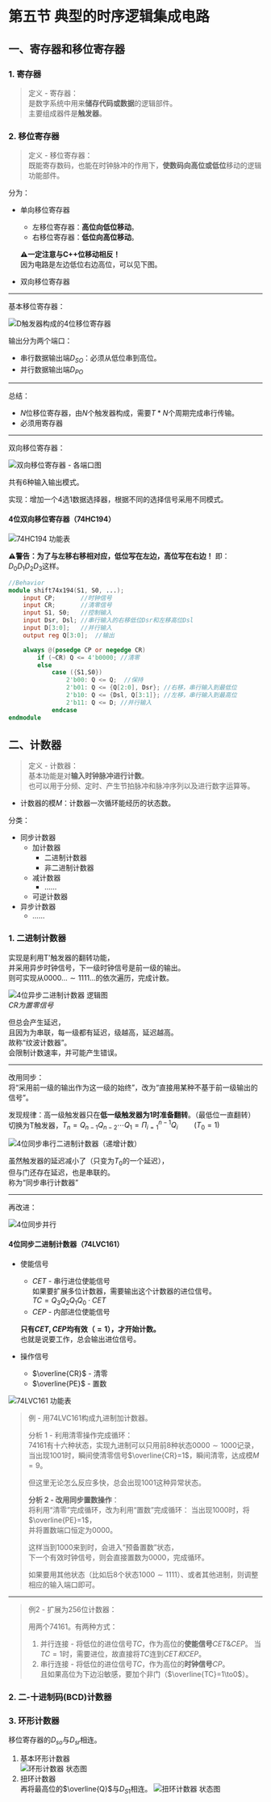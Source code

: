 # 第五节 典型的时序逻辑集成电路

## 一、寄存器和移位寄存器

### 1. 寄存器

> 定义 - 寄存器：  
> 是数字系统中用来**储存代码或数据**的逻辑部件。  
> 主要组成器件是**触发器**。

### 2. 移位寄存器

> 定义 - 移位寄存器：  
> 既能寄存数码，也能在时钟脉冲的作用下，**使数码向高位或低位**移动的逻辑功能部件。

分为：

* 单向移位寄存器
  * 左移位寄存器：**高位向低位移动**。
  * 右移位寄存器：**低位向高位移动**。

  **⚠一定注意与C++位移动相反！**  
  因为电路是左边低位右边高位，可以见下图。
* 双向移位寄存器

---

基本移位寄存器：

![D触发器构成的4位移位寄存器](images/Sequential_Logic_Circult-5--12-14_10-26-53.png)

输出分为两个端口：

* 串行数据输出端$D_{SO}$：必须从低位串到高位。
* 并行数据输出端$D_{PO}$

---

总结：

* $N$位移位寄存器，由$N$个触发器构成，需要$T*N$个周期完成串行传输。
* 必须用寄存器

---

双向移位寄存器：

![双向移位寄存器 - 各端口图](images/Sequential_Logic_Circult-5--12-14_10-31-55.png)

共有$6$种输入输出模式。

实现：增加一个4选1数据选择器，根据不同的选择信号采用不同模式。

#### 4位双向移位寄存器（74HC194）

![74HC194 功能表](images/Sequential_Logic_Circult-5--12-14_10-41-56.png)  

**⚠警告：为了与左移右移相对应，低位写在左边，高位写在右边！**
即：$D_0D_1D_2D_3$这样。

```verilog
//Behavior
module shift74x194(S1, S0, ...);
    input CP;       //时钟信号
    input CR;       //清零信号
    input S1, S0;   //控制输入
    input Dsr, Dsl; //串行输入的右移低位Dsr和左移高位Dsl
    input D[3:0];   //并行输入
    output reg Q[3:0];  //输出

    always @(posedge CP or negedge CR)
        if (~CR) Q <= 4'b0000; //清零
        else
            case ({S1,S0})
                2'b00: Q <= Q;  //保持
                2'b01: Q <= {Q[2:0], Dsr}; //右移，串行输入到最低位
                2'b10: Q <= {Dsl, Q[3:1]}; //左移，串行输入到最高位
                2'b11: Q <= D; //并行输入
            endcase
endmodule
```

## 二、计数器

> 定义 - 计数器：  
> 基本功能是对**输入时钟脉冲进行计数**。  
> 也可以用于分频、定时、产生节拍脉冲和脉冲序列以及进行数字运算等。

* 计数器的模$M$：计数器一次循环能经历的状态数。

分类：

* 同步计数器
  * 加计数器
    * 二进制计数器
    * 非二进制计数器
  * 减计数器
    * ……
  * 可逆计数器
* 异步计数器
  * ……

### 1. 二进制计数器

实现是利用T'触发器的翻转功能，  
并采用异步时钟信号，下一级时钟信号是前一级的输出。  
则可实现从$0000...\sim 1111...$的依次遍历，完成计数。

![4位异步二进制计数器 逻辑图](images/Sequential_Logic_Circult-5--12-14_11-00-04.png)  
*$CR$为置零信号*

但总会产生延迟，  
且因为为串联，每一级都有延迟，级越高，延迟越高。  
故称“纹波计数器”。  
会限制计数速率，并可能产生错误。

---

改用同步：  
将“采用前一级的输出作为这一级的始终”，改为“直接用某种不基于前一级输出的信号”。

发现规律：高一级触发器只在**低一级触发器为$1$时准备翻转**。（最低位一直翻转）  
切换为T触发器，$T_n=Q_{n-1}Q_{n-2}\cdots Q_{1}=\Pi_{i=1}^{n-1}Q_i\qquad(T_0=1)$

![4位同步串行二进制计数器（递增计数）](images/Sequential_Logic_Circult-5--12-14_11-17-41.png)

虽然触发器的延迟减小了（只变为$T_0$的一个延迟），  
但与门还存在延迟，也是串联的。  
称为“同步串行计数器”

---

再改进：

![4位同步并行](images/Sequential_Logic_Circult-5--12-14_11-20-33.png)

#### 4位同步二进制计数器（74LVC161）

* 使能信号
  * $CET$ - 串行进位使能信号  
    如果要扩展多位计数器，需要输出这个计数器的进位信号。  
    $TC=Q_3Q_2Q_1Q_0\cdot CET$
  * $CEP$ - 内部进位使能信号

  **只有$CET,CEP$均有效（$=1$），才开始计数。**  
  也就是说要工作，总会输出进位信号。
* 操作信号
  * $\overline{CR}$ - 清零
  * $\overline{PE}$ - 置数

![74LVC161 功能表](images/Sequential_Logic_Circult-5--12-14_11-30-42.png)

> 例 - 用74LVC161构成九进制加计数器。
>
> 分析 1 - 利用清零操作完成循环：  
> 74161有十六种状态，实现九进制可以只用前8种状态$0000\sim 1000$记录，  
> 当出现$1001$时，瞬间使清零信号$\overline{CR}=1$，瞬间清零，达成模$M=9$。
>
> 但这里无论怎么反应多快，总会出现$1001$这种异常状态。
>
> **分析 2 - 改用同步置数操作**：  
> 将利用“清零”完成循环，改为利用“置数”完成循环：
> 当出现$1000$时，将$\overline{PE}=1$，  
> 并将置数端口恒定为$0000$。  
>
> 这样当到$1000$来到时，会进入“预备置数”状态，  
> 下一个有效时钟信号，则会直接置数为$0000$，完成循环。
>
> 如果要用其他状态（比如后8个状态$1000\sim1111$）、或者其他进制，则调整相应的输入端口即可。

---

> 例2 - 扩展为256位计数器：
>
> 用两个74161。有两种方式：
>
> 1. 并行连接 - 将低位的进位信号$TC$，作为高位的**使能信号**$CET \& CEP$。
>    当$TC=1$时，需要进位，故直接将$TC$连到$CET和CEP$。
> 2. 串行连接 - 将低位的进位信号$TC$，作为高位的**时钟信号**$CP$。  
>    且如果高位为下边沿敏感，要加个非门（$\overline{TC}=1\to0$）。

### 2. 二-十进制码(BCD)计数器

### 3. 环形计数器

移位寄存器的$D_{so}$与$D_{sr}$相连。

1. 基本环形计数器  
   ![环形计数器 状态图](images/Sequential_Logic_Circult-5--12-14_12-07-37.png)
2. 扭环计数器  
   再将最高位的$\overline{Q}$与$D_{S1}$相连。
   ![扭环计数器 状态图](images/Sequential_Logic_Circult-5--12-14_12-08-42.png)

